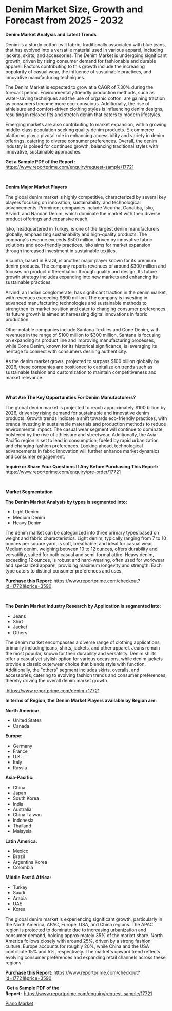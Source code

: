 <p><h1>Denim Market Size, Growth and Forecast from 2025 - 2032</h1></p><p><strong>Denim Market Analysis and Latest Trends</strong></p>
<p><p>Denim is a sturdy cotton twill fabric, traditionally associated with blue jeans, that has evolved into a versatile material used in various apparel, including jackets, skirts, and accessories. The Denim Market is undergoing significant growth, driven by rising consumer demand for fashionable and durable apparel. Factors contributing to this growth include the increasing popularity of casual wear, the influence of sustainable practices, and innovative manufacturing techniques.</p><p>The Denim Market is expected to grow at a CAGR of 7.30% during the forecast period. Environmentally friendly production methods, such as water-saving techniques and the use of organic cotton, are gaining traction as consumers become more eco-conscious. Additionally, the rise of athleisure and comfort-driven clothing styles is influencing denim designs, resulting in relaxed fits and stretch denim that caters to modern lifestyles. </p><p>Emerging markets are also contributing to market expansion, with a growing middle-class population seeking quality denim products. E-commerce platforms play a pivotal role in enhancing accessibility and variety in denim offerings, catering to diverse consumer preferences. Overall, the denim industry is poised for continued growth, balancing traditional styles with innovative, sustainable approaches.</p></p>
<p><strong>Get a Sample PDF of the Report:&nbsp;</strong> <a href="https://www.reportprime.com/enquiry/request-sample/17721?utm_campaign=2444&utm_medium=2&utm_source=Github&utm_content=ia&utm_term=18032025&utm_id=denim">https://www.reportprime.com/enquiry/request-sample/17721</a></p>
<p>&nbsp;</p>
<p><strong>Denim Major Market Players</strong></p>
<p><p>The global denim market is highly competitive, characterized by several key players focusing on innovation, sustainability, and technological advancements. Prominent companies include Vicunha, Canatiba, Isko, Arvind, and Nandan Denim, which dominate the market with their diverse product offerings and expansive reach.</p><p>Isko, headquartered in Turkey, is one of the largest denim manufacturers globally, emphasizing sustainability and high-quality products. The company's revenue exceeds $500 million, driven by innovative fabric solutions and eco-friendly practices. Isko aims for market expansion through increased investment in sustainable textiles.</p><p>Vicunha, based in Brazil, is another major player known for its premium denim products. The company reports revenues of around $300 million and focuses on product differentiation through quality and design. Its future growth strategy includes expanding into new markets and enhancing its sustainable practices.</p><p>Arvind, an Indian conglomerate, has significant traction in the denim market, with revenues exceeding $800 million. The company is investing in advanced manufacturing technologies and sustainable methods to strengthen its market position and cater to changing consumer preferences. Its future growth is aimed at harnessing digital innovations in fabric production.</p><p>Other notable companies include Santana Textiles and Cone Denim, with revenues in the range of $100 million to $300 million. Santana is focusing on expanding its product line and improving manufacturing processes, while Cone Denim, known for its historical significance, is leveraging its heritage to connect with consumers desiring authenticity.</p><p>As the denim market grows, projected to surpass $100 billion globally by 2026, these companies are positioned to capitalize on trends such as sustainable fashion and customization to maintain competitiveness and market relevance.</p></p>
<p>&nbsp;</p>
<p><strong>What Are The Key Opportunities For Denim Manufacturers?</strong></p>
<p><p>The global denim market is projected to reach approximately $100 billion by 2026, driven by rising demand for sustainable and innovative denim products. Growth trends indicate a shift towards eco-friendly practices, with brands investing in sustainable materials and production methods to reduce environmental impact. The casual wear segment will continue to dominate, bolstered by the rise of athleisure and streetwear. Additionally, the Asia-Pacific region is set to lead in consumption, fueled by rapid urbanization and changing fashion preferences. Looking ahead, technological advancements in fabric innovation will further enhance market dynamics and consumer engagement.</p></p>
<p><strong>Inquire or Share Your Questions If Any Before Purchasing This Report:</strong> <a href="https://www.reportprime.com/enquiry/pre-order/17721?utm_campaign=2444&utm_medium=2&utm_source=Github&utm_content=ia&utm_term=18032025&utm_id=denim">https://www.reportprime.com/enquiry/pre-order/17721</a></p>
<p>&nbsp;</p>
<p><strong>Market Segmentation</strong></p>
<p><strong>The Denim Market Analysis by types is segmented into:</strong></p>
<p><ul><li>Light Denim</li><li>Medium Denim</li><li>Heavy Denim</li></ul></p>
<p><p>The denim market can be categorized into three primary types based on weight and fabric characteristics. Light denim, typically ranging from 7 to 10 ounces per square yard, is soft, breathable, and ideal for casual wear. Medium denim, weighing between 10 to 12 ounces, offers durability and versatility, suited for both casual and semi-formal attire. Heavy denim, exceeding 12 ounces, is robust and hard-wearing, often used for workwear and specialized apparel, providing maximum longevity and strength. Each type caters to distinct consumer preferences and uses.</p></p>
<p><strong>Purchase this Report:&nbsp;</strong><a href="https://www.reportprime.com/checkout?id=17721&price=3590&utm_campaign=2444&utm_medium=2&utm_source=Github&utm_content=ia&utm_term=18032025&utm_id=denim">https://www.reportprime.com/checkout?id=17721&price=3590</a></p>
<p>&nbsp;</p>
<p><strong>The Denim Market Industry Research by Application is segmented into:</strong></p>
<p><ul><li>Jeans</li><li>Shirt</li><li>Jacket</li><li>Others</li></ul></p>
<p><p>The denim market encompasses a diverse range of clothing applications, primarily including jeans, shirts, jackets, and other apparel. Jeans remain the most popular, known for their durability and versatility. Denim shirts offer a casual yet stylish option for various occasions, while denim jackets provide a classic outerwear choice that blends style with function. Additionally, the "others" segment includes skirts, overalls, and accessories, catering to evolving fashion trends and consumer preferences, thereby driving the overall denim market growth.</p></p>
<p><a href="https://www.reportprime.com/denim-r17721?utm_campaign=2444&utm_medium=2&utm_source=Github&utm_content=ia&utm_term=18032025&utm_id=denim">&nbsp;https://www.reportprime.com/denim-r17721</a></p>
<p><strong>In terms of Region, the Denim Market Players available by Region are:</strong></p>
<p>
    <p> <strong> North America: </strong>
        <ul>
            <li>United States</li>
            <li>Canada</li>
        </ul>
        </p> 
    <p> <strong> Europe: </strong>
        <ul>
            <li>Germany</li>
            <li>France</li>
            <li>U.K.</li>
            <li>Italy</li>
            <li>Russia</li>
        </ul>
        </p> 
    <p> <strong> Asia-Pacific: </strong>
        <ul>
            <li>China</li>
            <li>Japan</li>
            <li>South Korea</li>
            <li>India</li>
            <li>Australia</li>
            <li>China Taiwan</li>
            <li>Indonesia</li>
            <li>Thailand</li>
            <li>Malaysia</li>
        </ul>
        </p> 
    <p> <strong> Latin America: </strong>
        <ul>
            <li>Mexico</li>
            <li>Brazil</li>
            <li>Argentina Korea</li>
            <li>Colombia</li>
        </ul>
        </p> 
    <p> <strong> Middle East & Africa: </strong>
        <ul>
            <li>Turkey</li>
            <li>Saudi</li>
            <li>Arabia</li>
            <li>UAE</li>
            <li>Korea</li>
        </ul>
    </p>
    </p>
<p><p>The global denim market is experiencing significant growth, particularly in the North America, APAC, Europe, USA, and China regions. The APAC region is projected to dominate due to increasing urbanization and consumer demand, holding approximately 35% of the market share. North America follows closely with around 25%, driven by a strong fashion culture. Europe accounts for roughly 20%, while China and the USA contribute 15% and 5%, respectively. The market's upward trend reflects evolving consumer preferences and expanding retail channels across these regions.</p></p>
<p><strong>Purchase this Report: </strong><a href="https://www.reportprime.com/checkout?id=17721&price=3590&utm_campaign=2444&utm_medium=2&utm_source=Github&utm_content=ia&utm_term=18032025&utm_id=denim">https://www.reportprime.com/checkout?id=17721&price=3590</a></p>
<p>&nbsp;<strong>Get a Sample PDF of the Report:&nbsp;&nbsp;</strong><a href="https://www.reportprime.com/enquiry/request-sample/17721?utm_campaign=2444&utm_medium=2&utm_source=Github&utm_content=ia&utm_term=18032025&utm_id=denim">https://www.reportprime.com/enquiry/request-sample/17721</a></p>
<p><strong></strong></p>
<p><p><a href="https://github.com/WashimHussain441/Market-Research-Report-List-2/blob/main/piano-market.md?utm_campaign=2444&utm_medium=2&utm_source=Github&utm_content=ia&utm_term=18032025&utm_id=denim">Piano Market</a></p></p>